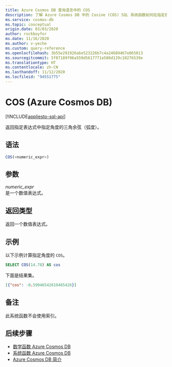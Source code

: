 ```yaml
---
title: Azure Cosmos DB 查询语言中的 COS
description: 了解 Azure Cosmos DB 中的 Cosine (COS) SQL 系统函数如何在指定表达式中返回指定角度（以弧度为单位）的三角余弦
ms.service: cosmos-db
ms.topic: conceptual
origin.date: 03/03/2020
author: rockboyfor
ms.date: 11/16/2020
ms.author: v-yeche
ms.custom: query-reference
ms.openlocfilehash: 3b55e291926abe523226b7c4a24689467e065013
ms.sourcegitcommit: 5f07189f06a559d5617771e586d129c10276539e
ms.translationtype: HT
ms.contentlocale: zh-CN
ms.lasthandoff: 11/12/2020
ms.locfileid: "94551775"
---
```

# <a name="cos-azure-cosmos-db"></a>COS (Azure Cosmos DB)
[!INCLUDE[appliesto-sql-api](includes/appliesto-sql-api.md)]

 返回指定表达式中指定角度的三角余弦（弧度）。  

## <a name="syntax"></a>语法

```sql
COS(<numeric_expr>)  
```  

## <a name="arguments"></a>参数

*numeric_expr*  
  是一个数值表达式。  

## <a name="return-types"></a>返回类型

  返回一个数值表达式。  

## <a name="examples"></a>示例

  以下示例计算指定角度的 `COS`。  

```sql
SELECT COS(14.78) AS cos  
```  

 下面是结果集。  

```json
[{"cos": -0.59946542619465426}]  
```  

## <a name="remarks"></a>备注

此系统函数不会使用索引。

## <a name="next-steps"></a>后续步骤

- [数学函数 Azure Cosmos DB](sql-query-mathematical-functions.md)
- [系统函数 Azure Cosmos DB](sql-query-system-functions.md)
- [Azure Cosmos DB 简介](introduction.md)

<!-- Update_Description: update meta properties, wording update, update link -->